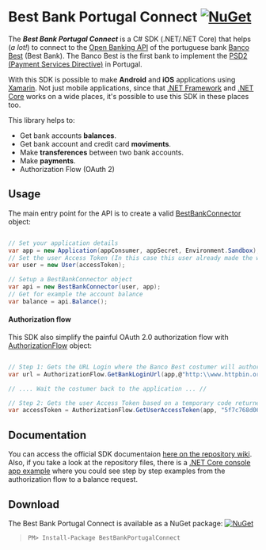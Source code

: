# Best Bank Portugal Connect [![NuGet](https://img.shields.io/nuget/v/BestBankPortugalConnect.svg)](https://www.nuget.org/packages/BestBankPortugalConnect/)
The ***Best Bank Portugal Connect*** is a C# SDK (.NET/.NET Core) that helps (*a lot!*) to connect to the [Open Banking API](https://openbankproject.com/) of the portuguese bank [Banco Best](https://www.bancobest.pt/) (Best Bank). The Banco Best is the first bank to implement the [PSD2 (Payment Services Directive)](https://www.evry.com/en/news/articles/psd2-the-directive-that-will-change-banking-as-we-know-it/) in Portugal.

With this SDK is possible to make **Android** and **iOS** applications using [Xamarin](https://visualstudio.microsoft.com/xamarin/). Not just mobile applications, since that [.NET Framework](https://www.microsoft.com/net/download/dotnet-framework-runtime) and [.NET Core](https://en.wikipedia.org/wiki/ASP.NET_Core) works on a wide places, it's possible to use this SDK in these places too.

This library helps to:

* Get bank accounts **balances**.
* Get bank account and credit card **moviments**.
* Make **transferences** between two bank accounts.
* Make **payments**.
* Authorization Flow (OAuth 2)

## Usage

The main entry point for the API is to create a valid [BestBankConnector](https://github.com/Liques/BestBankPortugalConnect/wiki/BestBankConnector) object:

```csharp

// Set your application details
var app = new Application(appConsumer, appSecret, Environment.Sandbox); 
// Set the user Access Token (In this case this user already made the whole OAUth 2 previously)
var user = new User(accessToken); 

// Setup a BestBankConnector object
var api = new BestBankConnector(user, app); 
// Get for example the account balance
var balance = api.Balance(); 
```

#### Authorization flow

This SDK also simplify the painful OAuth 2.0 authorization flow with [AuthorizationFlow](https://github.com/Liques/BestBankPortugalConnect/wiki/AuthorizationFlow) object:

```csharp

// Step 1: Gets the URL Login where the Banco Best costumer will authorize the app to access his accounts
var url = AuthorizationFlow.GetBankLoginUrl(app,@"http:\\www.httpbin.org\get");

// .... Wait the costumer back to the application ... //

// Step 2: Gets the user Access Token based on a temporary code returned after the costumer authorization
var accessToken = AuthorizationFlow.GetUserAccessToken(app, "5f7c768d060a43568779df1b86ffb407");

```

## Documentation

You can access the official SDK documentaion [here on the repository wiki](https://github.com/Liques/BestBankPortugalConnect/wiki). Also, if you take a look at the repository files, there is a [.NET Core console app example](https://github.com/Liques/BestBankPortugalConnect/tree/master/ExampleConsoleApp) where you could see step by step examples from the authorization flow to a balance request.

## Download

The Best Bank Portugal Connect is available as a NuGet package: [![NuGet](https://img.shields.io/nuget/v/BestBankPortugalConnect.svg)](https://www.nuget.org/packages/BestBankPortugalConnect/)

> ``` PM> Install-Package BestBankPortugalConnect ```
